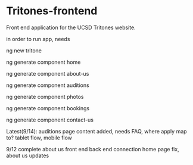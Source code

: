 # Tritones-frontend
Front end application for the UCSD Tritones website.

in order to run app, needs

ng new tritone

ng generate component home

ng generate component about-us

ng generate component auditions

ng generate component photos

ng generate component bookings

ng generate component contact-us


Latest(9/14):
auditions page content added, 
needs FAQ, 
where apply map to?
tablet flow,
mobile flow

9/12
complete about us front end back end connection
home page fix, about us updates
